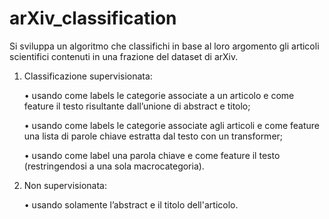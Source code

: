 # arXiv_classification

Si sviluppa un algoritmo che classifichi in base al loro argomento gli articoli scientifici contenuti in
una frazione del dataset di arXiv.


1. Classificazione supervisionata:

	  • usando come labels le categorie associate a un articolo e come feature il testo
	  risultante dall’unione di abstract e titolo;
	
	  • usando come labels le categorie associate agli articoli e come feature una lista di
	  parole chiave estratta dal testo con un transformer;
	  
	  • usando come label una parola chiave e come feature il testo (restringendosi a una
	  sola macrocategoria).


3. Non supervisionata:

	  • usando solamente l’abstract e il titolo dell'articolo.

